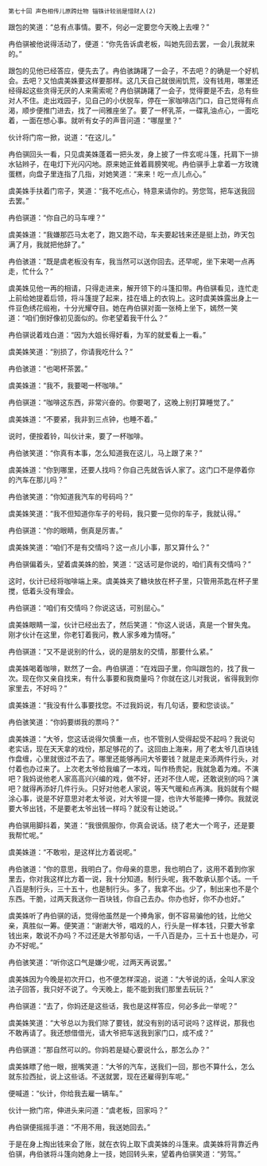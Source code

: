     第七十回 声色相传儿原跨灶物 锱铢计较翁是惜财人(2) 

   跟包的笑道：“总有点事情。要不，何必一定要您今天晚上去哩？”

   冉伯骐被他说得活动了，便道：“你先告诉虞老板，叫她先回去罢，一会儿我就来的。”

   跟包的见他已经答应，便先去了。冉伯骇踌躇了一会子，不去吧？的确是一个好机会。去吧？又怕虞美姝要这样要那样。这几天自己就很闹饥荒，没有钱用，哪里还经得起这些贪得无厌的人来需索呢？冉伯骐踌躇了一会子，觉得要是不去，总有些对人不住。走出戏园子，见自己的小伏脱车，停在一家咖啡店门口，自己觉得有点渴，顺步便推门进去，找了一间雅座坐了。要了一杯乳茶，一碟乳油点心，一面吃着，一面在想心事。就听有女子的声音问道：“哪屋里？”

   伙计将门帘一掀，说道：“在这儿。”

   冉伯骐回头一看，只见虞美姝蓬着一把头发，身上披了一件玄呢斗篷，托肩下一排水钻辫子，在电灯下光闪闪地。原来她正耸着肩膀笑呢。冉伯骐手上拿着一方玫瑰蛋糕，向盘子里连指了几指，对她笑道：“来来！吃一点儿点心。”

   虞美姝手扶着门帘子，笑道：“我不吃点心，特意来请你的。劳您驾，把车送我回去罢。”

   冉伯骐道：“你自己的马车哩？”

   虞美姝道：“我嫌那匹马太老了，跑又跑不动，车夫要起钱来还是挺上劲，昨天包满了月，我就把他辞了。”

   冉伯骇道：“既是虞老板没有车，我当然可以送你回去。还早呢，坐下来喝一点再走，忙什么？”

   虞美姝见他一再的相请，只得走进来，解开领下的斗篷扣带。冉伯骐看见，连忙走上前给她提着后领，将斗篷提了起来，挂在墙上的衣钩上。这时虞美姝露出身上一件豆色绣花缎袍，十分光耀夺目。她在冉伯骐对面一张椅上坐下，嫣然一笑道：“咱们倒好像初见面似的。你老望着我干什么？”

   冉伯骐说着戏白道：“因为大姐长得好看，为军的就爱看上一看。”

   虞美姝笑道：“别损了，你请我吃什么？”

   冉伯骇道：“也喝杯茶罢。”

   虞美姝道：“我不，我要喝一杯咖啡。”

   冉伯骐道：“咖啡这东西，非常兴奋的。你要喝了，这晚上别打算睡觉了。”

   虞美姝道：“不要紧，我非到三点钟，也睡不着。”

   说时，便按着铃，叫伙计来，要了一杯咖啡。

   冉伯骇笑道：“你真有本事，怎么知道我在这儿，马上跟了来？”

   虞美姝道：“你到哪里，还要人找吗？你自己先就告诉人家了。这门口不是停着你的汽车在那儿吗？”

   冉伯骇笑道：“你知道我汽车的号码吗？”

   虞美姝笑道：“我不但知道你车子的号码，我只要一见你的车子，我就认得。”

   冉伯骐道：“你的眼睛，倒真是厉害。”

   虞美姝笑道：“咱们不是有交情吗？这一点儿小事，那又算什么？”

   冉伯骐偏着头，望着虞美姝的脸，笑道：“这话可是你说的，咱们真有交情吗？”

   这时，伙计已经将咖啡端上来。虞美姝夹了糖块放在杯子里，只管用茶匙在杯子里搅，低着头没有理会。

   冉伯骐道：“咱们有交情吗？你说这话，可别屈心。”

   虞美姝眼睛一溜，伙计已经出去了，然后笑道：“你这人说话，真是一个冒失鬼。刚才伙计在这里，你老钉着我问，教人家多难为情呀。”

   冉伯骐道：“又不是说别的什么，说的是朋友的交情，那要什么紧。”

   虞美姝喝着咖啡，默然了一会。冉伯骐道：“在戏园子里，你叫跟包的，找了我一次。现在你又亲自找来，有什么事要和我商量吗？你就在这儿对我说，省得我到你家里去，不好吗？”

   虞美姝道：“我没有什么事要找您。不过我妈说，有几句话，要和您谈谈。”

   冉伯骇笑道：“你妈要绑我的票吗？”

   虞美姝道：“大爷，您这话说得欠慎重一点，也不管别人受得起受不起吗？我说句老实话，现在天天拿的戏份，那足够花的了。这回由上海来，用了老太爷几百块钱作盘缠，心里就很过不去了。哪里还能够再问大爷要钱？就是走来添两件行头，对付着也办过来了。上次老太爷给我编了一本戏，叫作杨贵妃，我就急着为难。不演吧？我妈说他老人家高高兴兴编的戏，做不好，还对不住人呢，还敢说别的吗？演吧？就得再添好几件行头。只好对他老人家说，等天气暖和点再演。我妈就有个糊涂心事，说是不好意思对老太爷说，对大爷提一提，也许大爷能捧一捧你。我就说要大爷出钱，不是要老太爷出钱一样吗？就没有让她说。”

   冉伯骐用脚抖着，笑道：“我很佩服你，你真会说话。绕了老大一个弯子，还是要我帮忙呢。”

   虞美姝道：“不敢啦，是这样比方着说呢。”

   冉伯骇道：“你的意思，我明白了。你母亲的意思，我也明白了，这用不着到你家里去，你对我这样比方着一说，我十分知道。制行头呢，我不敢承认那个话。一千八百是制行头，三十五十，也是制行头。多了，我拿不出。少了，制出来也不是个东西。干脆，过两天我送你一百块钱，你自己去办。你办也好，你不办也好。”

   虞美姝听了冉伯骐的话，觉得他虽然是一个捧角家，倒不容易骗他的钱，比他父亲，真胜似一筹。便笑道：“谢谢大爷，唱戏的人，行头是一样本钱，只要大爷拿钱出来，敢说不办吗？不过还是大爷那句话，一千八百是办，三十五十也是办，可办不好呢。”

   冉伯骇笑道：“听你这口气是嫌少呢，过两天再说罢。”

   虞美姝因为今晚是初次开口，也不便怎样深追，说道：“大爷说的话，全叫人家没法子回答，我只好不说了。今天晚上，能不能到我们那里去玩玩？”

   冉伯骐道：“去了，你妈还是这些话，我也是这样答应，何必多此一举呢？”

   虞美姝笑道：“大爷总以为我们除了要钱，就没有别的话可说吗？这样说，那我也不敢再请了。我还想借借光，请大爷把车送我到家门口，成不成？”

   冉伯骐道：“那自然可以的。你妈若是疑心要说什么，那怎么办？”

   虞美姝瞟了他一眼，抿嘴笑道：“大爷的汽车，送我们一回，那也不算什么，怎么就东拉西扯，说上这些话。不送就罢，现在还雇得到车呢。”

   便喊道：“伙计，你给我去雇一辆车。”

   伙计一掀门帘，伸进头来问道：“虞老板，回家吗？”

   冉伯骐便摇摇手道：“不用不用，我送她回去。”

   于是在身上掏出钱来会了账，就在衣钩上取下虞美姝的斗篷来。虞美姝将背靠近冉伯骐，冉伯骇将斗篷向她身上一技，她回转头来，望着冉伯骐笑道：“劳驾。”

